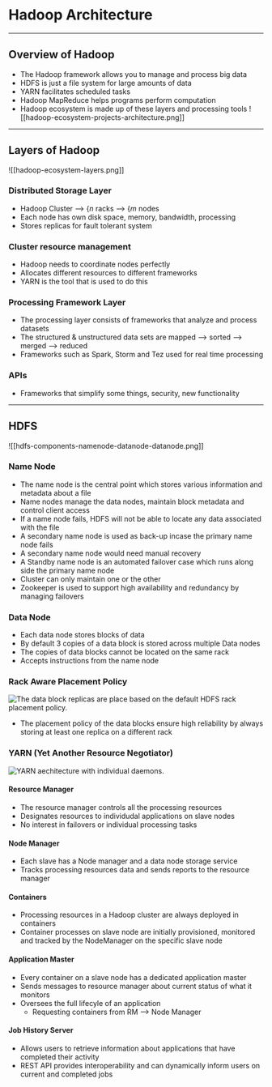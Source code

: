 # Hadoop Architecture
---
## Overview of Hadoop
- The Hadoop framework allows you to manage and process big data
- HDFS is just a file system for large amounts of data
- YARN facilitates scheduled tasks
- Hadoop MapReduce helps programs perform computation
- Hadoop ecosystem is made up of these layers and processing tools
![[hadoop-ecosystem-projects-architecture.png]]

---
## Layers of Hadoop
![[hadoop-ecosystem-layers.png]]

### Distributed Storage Layer
- Hadoop Cluster --> $\{ n$ racks --> $\{m$ nodes
- Each node has own disk space, memory, bandwidth, processing
- Stores replicas for fault tolerant system

### Cluster resource management
- Hadoop needs to coordinate nodes perfectly
- Allocates different resources to different frameworks
- YARN is the tool that is used to do this

### Processing Framework Layer
- The processing layer consists of frameworks that analyze and process datasets
- The structured & unstructured data sets are mapped --> sorted --> merged --> reduced
- Frameworks such as Spark, Storm and Tez used for real time processing

### APIs
- Frameworks that simplify some things, security, new functionality

---
## HDFS
![[hdfs-components-namenode-datanode-datanode.png]]

### Name Node
- The name node is the central point which stores various information and metadata about a file
- Name nodes manage the data nodes, maintain block metadata  and control client access
- If a name node fails, HDFS will not be able to locate any data associated with the file
- A secondary name node is used as back-up incase the primary name node fails
- A secondary name node would need manual recovery
- A Standby name node is an automated failover case which runs along side the primary name node
- Cluster can only maintain one or the other
- Zookeeper is used to support high availability and redundancy by managing failovers

### Data Node
- Each data node stores blocks of data
- By default 3 copies of a data block is stored across multiple Data nodes
- The copies of data blocks cannot be located on the same rack
- Accepts instructions from the name node

### Rack Aware Placement Policy
![The data block replicas are place based on the default HDFS rack placement policy.](https://phoenixnap.com/kb/wp-content/uploads/2021/04/rack-placmement-policy-hdfs.png)

- The placement policy of the data blocks ensure high reliability by always storing at least one replica on a different rack

### YARN (Yet Another Resource Negotiator)
![YARN aechitecture with individual daemons.](https://phoenixnap.com/kb/wp-content/uploads/2021/04/yarn-daemons-hadoop-architecture.png)

#### Resource Manager
- The resource manager controls all the processing resources
- Designates resources to individudal applications on slave nodes
- No interest in failovers or individual  processing tasks

#### Node Manager
- Each slave has a Node manager and a data node storage service
- Tracks processing resources data and sends reports to the resource manager

#### Containers
- Processing resources in a Hadoop cluster are always deployed in containers
- Container processes on slave node are initially provisioned, monitored and tracked by the NodeManager on the specific slave node

#### Application Master
- Every container on a slave node has a dedicated application master 
- Sends messages to resource manager about current status of what it monitors
- Oversees the full lifecyle of an application
	- Requesting containers from RM --> Node Manager

#### Job History Server
- Allows users to retrieve information about applications that have completed their activity
- REST API  provides interoperability and can dynamically inform users on current and completed jobs